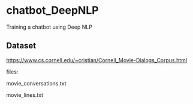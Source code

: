 # chatbot_DeepNLP
Training a chatbot using Deep NLP

## Dataset
https://www.cs.cornell.edu/~cristian/Cornell_Movie-Dialogs_Corpus.html

files: 

movie_conversations.txt

movie_lines.txt

